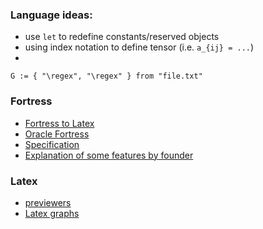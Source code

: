 ### Language ideas:

- use `let` to redefine constants/reserved objects
- using index notation to define tensor (i.e. `a_{ij} = ...`)
- 

```
G := { "\regex", "\regex" } from "file.txt"
```

### Fortress
- [Fortress to Latex](https://wiki.rice.edu/confluence/download/attachments/17749797/fortress.pdf?version=1&modificationDate=1479849093860&api=v2)
- [Oracle Fortress](https://www.oracle.com/technetwork/systems/ts-5206-159453.pdf)
- [Specification](https://github.com/stokito/fortress-lang/blob/master/Specification-1.0-frozen/fortress.1.0.pdf)
- [Explanation of some features by founder](https://www.youtube.com/watch?v=EZD3Scuv02g)

### Latex
- [previewers](https://tex.stackexchange.com/questions/103282/convert-latex-to-svg-online)
- [Latex graphs](https://jlmartin.ku.edu/~jlmartin/courses/math725-S16/tikz-example.pdf)

